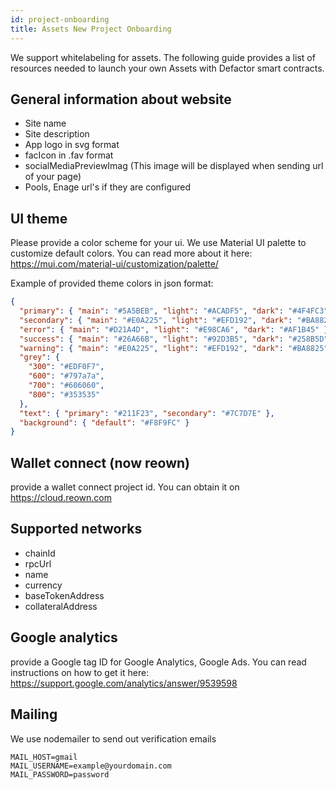 ```yaml
---
id: project-onboarding
title: Assets New Project Onboarding
---
```


We support whitelabeling for assets. The following guide provides a list of resources needed to launch your own Assets with Defactor smart contracts.

## General information about website

- Site name
- Site description
- App logo in svg format
- facIcon in .fav format
- socialMediaPreviewImag (This image will be displayed when sending url of your page)
- Pools, Enage url's if they are configured

## UI theme

Please provide a color scheme for your ui. We use Material UI palette to customize default colors. You can read more about it here: https://mui.com/material-ui/customization/palette/

Example of provided theme colors in json format:

```json
{
  "primary": { "main": "#5A5BEB", "light": "#ACADF5", "dark": "#4F4FC3" },
  "secondary": { "main": "#E0A225", "light": "#EFD192", "dark": "#BA8825" },
  "error": { "main": "#D21A4D", "light": "#E98CA6", "dark": "#AF1B45" },
  "success": { "main": "#26A66B", "light": "#92D3B5", "dark": "#258B5D" },
  "warning": { "main": "#E0A225", "light": "#EFD192", "dark": "#BA8825" },
  "grey": {
    "300": "#EDF0F7",
    "600": "#797a7a",
    "700": "#606060",
    "800": "#353535"
  },
  "text": { "primary": "#211F23", "secondary": "#7C7D7E" },
  "background": { "default": "#F8F9FC" }
}
```

## Wallet connect (now reown)

provide a wallet connect project id. You can obtain it on https://cloud.reown.com

## Supported networks

- chainId
- rpcUrl
- name
- currency
- baseTokenAddress
- collateralAddress

## Google analytics

provide a Google tag ID for Google Analytics, Google Ads. You can read instructions on how to get it here:
https://support.google.com/analytics/answer/9539598

## Mailing

We use nodemailer to send out verification emails

```
MAIL_HOST=gmail
MAIL_USERNAME=example@yourdomain.com
MAIL_PASSWORD=password
```
